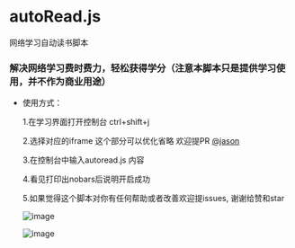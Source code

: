 # autoRead.js
网络学习自动读书脚本

###  解决网络学习费时费力，轻松获得学分（注意本脚本只是提供学习使用，并不作为商业用途）

- 使用方式：

  1.在学习界面打开控制台 ctrl+shift+j
  
  2.选择对应的iframe 这个部分可以优化省略 欢迎提PR  [@jason](https://github.com/yikejason) 
  
  3.在控制台中输入autoread.js 内容
  
  4.看见打印出nobars后说明开启成功

  5.如果觉得这个脚本对你有任何帮助或者改善欢迎提issues, 谢谢给赞和star
  
  ![image](https://github.com/walkinMrwang/online_learning_automatic_reading_script/blob/image/01.png)
  
  
  
  ![image](https://github.com/walkinMrwang/online_learning_automatic_reading_script/blob/image/02.png)
  
  
  
  
  
